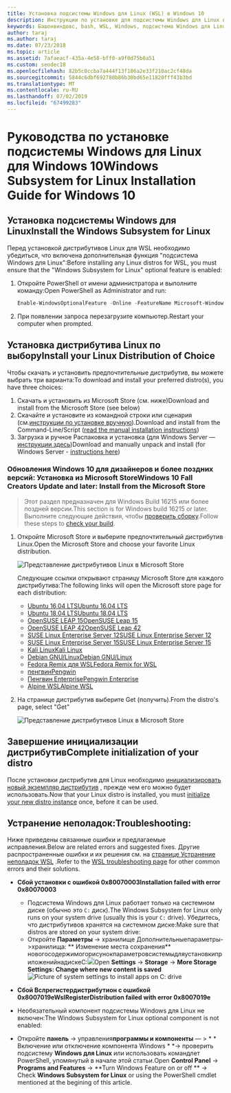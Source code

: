 ```yaml
---
title: Установка подсистемы Windows для Linux (WSL) в Windows 10
description: Инструкции по установке для подсистемы Windows для Linux в Windows 10.
keywords: Башонвиндовс, bash, WSL, Windows, подсистема Windows для Linux, виндовссубсистем, Ubuntu, Debian, SUSE, Windows 10, install
author: taraj
ms.author: taraj
ms.date: 07/23/2018
ms.topic: article
ms.assetid: 7afaeacf-435a-4e58-bff0-a9f0d75b8a51
ms.custom: seodec18
ms.openlocfilehash: 82b5c0ccba7a444f13f186a2e33f210ac2cf48da
ms.sourcegitcommit: 5844c6dbf692780b86b30bd65e11820fff43b3bd
ms.translationtype: MT
ms.contentlocale: ru-RU
ms.lasthandoff: 07/02/2019
ms.locfileid: "67499283"
---
```

# <a name="windows-subsystem-for-linux-installation-guide-for-windows-10"></a><span data-ttu-id="ed8bb-104">Руководства по установке подсистемы Windows для Linux для Windows 10</span><span class="sxs-lookup"><span data-stu-id="ed8bb-104">Windows Subsystem for Linux Installation Guide for Windows 10</span></span>

## <a name="install-the-windows-subsystem-for-linux"></a><span data-ttu-id="ed8bb-105">Установка подсистемы Windows для Linux</span><span class="sxs-lookup"><span data-stu-id="ed8bb-105">Install the Windows Subsystem for Linux</span></span>

<span data-ttu-id="ed8bb-106">Перед установкой дистрибутивов Linux для WSL необходимо убедиться, что включена дополнительная функция "подсистема Windows для Linux":</span><span class="sxs-lookup"><span data-stu-id="ed8bb-106">Before installing any Linux distros for WSL, you must ensure that the "Windows Subsystem for Linux" optional feature is enabled:</span></span>

1. <span data-ttu-id="ed8bb-107">Откройте PowerShell от имени администратора и выполните команду:</span><span class="sxs-lookup"><span data-stu-id="ed8bb-107">Open PowerShell as Administrator and run:</span></span>
    ```powershell
    Enable-WindowsOptionalFeature -Online -FeatureName Microsoft-Windows-Subsystem-Linux
    ```

2. <span data-ttu-id="ed8bb-108">При появлении запроса перезагрузите компьютер.</span><span class="sxs-lookup"><span data-stu-id="ed8bb-108">Restart your computer when prompted.</span></span>

## <a name="install-your-linux-distribution-of-choice"></a><span data-ttu-id="ed8bb-109">Установка дистрибутива Linux по выбору</span><span class="sxs-lookup"><span data-stu-id="ed8bb-109">Install your Linux Distribution of Choice</span></span>
<span data-ttu-id="ed8bb-110">Чтобы скачать и установить предпочтительные дистрибутив, вы можете выбрать три варианта:</span><span class="sxs-lookup"><span data-stu-id="ed8bb-110">To download and install your preferred distro(s), you have three choices:</span></span>
1. <span data-ttu-id="ed8bb-111">Скачать и установить из Microsoft Store (см. ниже)</span><span class="sxs-lookup"><span data-stu-id="ed8bb-111">Download and install from the Microsoft Store (see below)</span></span>
1. <span data-ttu-id="ed8bb-112">Скачайте и установите из командной строки или сценария (см.[инструкции по установке вручную](install-manual.md)).</span><span class="sxs-lookup"><span data-stu-id="ed8bb-112">Download and install from the Command-Line/Script ([read the manual installation instructions](install-manual.md))</span></span>
1. <span data-ttu-id="ed8bb-113">Загрузка и ручное Распаковка и установка (для Windows Server — [инструкции здесь](install-on-server.md))</span><span class="sxs-lookup"><span data-stu-id="ed8bb-113">Download and manually unpack and install (for Windows Server - [instructions here](install-on-server.md))</span></span>

### <a name="windows-10-fall-creators-update-and-later-install-from-the-microsoft-store"></a><span data-ttu-id="ed8bb-114">Обновления Windows 10 для дизайнеров и более поздних версий: Установка из Microsoft Store</span><span class="sxs-lookup"><span data-stu-id="ed8bb-114">Windows 10 Fall Creators Update and later: Install from the Microsoft Store</span></span>

> <span data-ttu-id="ed8bb-115">Этот раздел предназначен для Windows Build 16215 или более поздней версии.</span><span class="sxs-lookup"><span data-stu-id="ed8bb-115">This section is for Windows build 16215 or later.</span></span>  <span data-ttu-id="ed8bb-116">Выполните следующие действия, чтобы [проверить сборку](troubleshooting.md#check-your-build-number).</span><span class="sxs-lookup"><span data-stu-id="ed8bb-116">Follow these steps to [check your build](troubleshooting.md#check-your-build-number).</span></span> 

1. <span data-ttu-id="ed8bb-117">Откройте Microsoft Store и выберите предпочтительный дистрибутив Linux.</span><span class="sxs-lookup"><span data-stu-id="ed8bb-117">Open the Microsoft Store and choose your favorite Linux distribution.</span></span>

    ![Представление дистрибутивов Linux в Microsoft Store](media/store.png)

    <span data-ttu-id="ed8bb-119">Следующие ссылки открывают страницу Microsoft Store для каждого дистрибутива:</span><span class="sxs-lookup"><span data-stu-id="ed8bb-119">The following links will open the Microsoft store page for each distribution:</span></span>

    * [<span data-ttu-id="ed8bb-120">Ubuntu 16,04 LTS</span><span class="sxs-lookup"><span data-stu-id="ed8bb-120">Ubuntu 16.04 LTS</span></span>](https://www.microsoft.com/store/apps/9pjn388hp8c9)
    * [<span data-ttu-id="ed8bb-121">Ubuntu 18,04 LTS</span><span class="sxs-lookup"><span data-stu-id="ed8bb-121">Ubuntu 18.04 LTS</span></span>](https://www.microsoft.com/store/apps/9N9TNGVNDL3Q)
    * [<span data-ttu-id="ed8bb-122">OpenSUSE LEAP 15</span><span class="sxs-lookup"><span data-stu-id="ed8bb-122">OpenSUSE Leap 15</span></span>](https://www.microsoft.com/store/apps/9n1tb6fpvj8c)
    * [<span data-ttu-id="ed8bb-123">OpenSUSE LEAP 42</span><span class="sxs-lookup"><span data-stu-id="ed8bb-123">OpenSUSE Leap 42</span></span>](https://www.microsoft.com/store/apps/9njvjts82tjx)
    * [<span data-ttu-id="ed8bb-124">SUSE Linux Enterprise Server 12</span><span class="sxs-lookup"><span data-stu-id="ed8bb-124">SUSE Linux Enterprise Server 12</span></span>](https://www.microsoft.com/store/apps/9p32mwbh6cns)
    * [<span data-ttu-id="ed8bb-125">SUSE Linux Enterprise Server 15</span><span class="sxs-lookup"><span data-stu-id="ed8bb-125">SUSE Linux Enterprise Server 15</span></span>](https://www.microsoft.com/store/apps/9pmw35d7fnlx)
    * [<span data-ttu-id="ed8bb-126">Kali Linux</span><span class="sxs-lookup"><span data-stu-id="ed8bb-126">Kali Linux</span></span>](https://www.microsoft.com/store/apps/9PKR34TNCV07)
    * [<span data-ttu-id="ed8bb-127">Debian GNU/Linux</span><span class="sxs-lookup"><span data-stu-id="ed8bb-127">Debian GNU/Linux</span></span>](https://www.microsoft.com/store/apps/9MSVKQC78PK6)
    * [<span data-ttu-id="ed8bb-128">Fedora Remix для WSL</span><span class="sxs-lookup"><span data-stu-id="ed8bb-128">Fedora Remix for WSL</span></span>](https://www.microsoft.com/store/apps/9n6gdm4k2hnc)
    * [<span data-ttu-id="ed8bb-129">пенгвин</span><span class="sxs-lookup"><span data-stu-id="ed8bb-129">Pengwin</span></span>](https://www.microsoft.com/store/apps/9NV1GV1PXZ6P)
    * [<span data-ttu-id="ed8bb-130">Пенгвин Enterprise</span><span class="sxs-lookup"><span data-stu-id="ed8bb-130">Pengwin Enterprise</span></span>](https://www.microsoft.com/store/apps/9N8LP0X93VCP)
    * [<span data-ttu-id="ed8bb-131">Alpine WSL</span><span class="sxs-lookup"><span data-stu-id="ed8bb-131">Alpine WSL</span></span>](https://www.microsoft.com/store/apps/9p804crf0395)

1. <span data-ttu-id="ed8bb-132">На странице дистрибутив выберите Get (получить).</span><span class="sxs-lookup"><span data-stu-id="ed8bb-132">From the distro's page, select "Get"</span></span>

    ![Представление дистрибутивов Linux в Microsoft Store](media/UbuntuStore.png)

## <a name="complete-initialization-of-your-distro"></a><span data-ttu-id="ed8bb-134">Завершение инициализации дистрибутив</span><span class="sxs-lookup"><span data-stu-id="ed8bb-134">Complete initialization of your distro</span></span>
<span data-ttu-id="ed8bb-135">После установки дистрибутив для Linux необходимо [инициализировать новый экземпляр дистрибутив](initialize-distro.md) , прежде чем его можно будет использовать.</span><span class="sxs-lookup"><span data-stu-id="ed8bb-135">Now that your Linux distro is installed, you must [initialize your new distro instance](initialize-distro.md) once, before it can be used.</span></span>

## <a name="troubleshooting"></a><span data-ttu-id="ed8bb-136">Устранение неполадок:</span><span class="sxs-lookup"><span data-stu-id="ed8bb-136">Troubleshooting:</span></span> 

<span data-ttu-id="ed8bb-137">Ниже приведены связанные ошибки и предлагаемые исправления.</span><span class="sxs-lookup"><span data-stu-id="ed8bb-137">Below are related errors and suggested fixes.</span></span> <span data-ttu-id="ed8bb-138">Другие распространенные ошибки и их решения см. на [странице Устранение неполадок WSL](troubleshooting.md) .</span><span class="sxs-lookup"><span data-stu-id="ed8bb-138">Refer to the [WSL troubleshooting page](troubleshooting.md) for other common errors and their solutions.</span></span>

* <span data-ttu-id="ed8bb-139">**Сбой установки с ошибкой 0x80070003**</span><span class="sxs-lookup"><span data-stu-id="ed8bb-139">**Installation failed with error 0x80070003**</span></span>
    * <span data-ttu-id="ed8bb-140">Подсистема Windows для Linux работает только на системном диске (обычно это `C:` диск).</span><span class="sxs-lookup"><span data-stu-id="ed8bb-140">The Windows Subsystem for Linux only runs on your system drive (usually this is your `C:` drive).</span></span> <span data-ttu-id="ed8bb-141">Убедитесь, что дистрибутивов хранятся на системном диске:</span><span class="sxs-lookup"><span data-stu-id="ed8bb-141">Make sure that distros are stored on your system drive:</span></span>  
    * <span data-ttu-id="ed8bb-142">Откройте **Параметры** ->  хранилище Дополнительныепараметры->хранилища: \*\* Изменение места сохранения\*\*
    новогосодержимогорисунокпараметровсистемыдляустановкиприложенийнадискеC:![](media/AppStorage.png)</span><span class="sxs-lookup"><span data-stu-id="ed8bb-142">Open **Settings** -> **Storage** -> **More Storage Settings: Change where new content is saved**
![Picture of system settings to install apps on C: drive](media/AppStorage.png)</span></span>
    
    
 * <span data-ttu-id="ed8bb-143">**Сбой Вслрегистердистрибутион с ошибкой 0x8007019e**</span><span class="sxs-lookup"><span data-stu-id="ed8bb-143">**WslRegisterDistribution failed with error 0x8007019e**</span></span>   
  * <span data-ttu-id="ed8bb-144">Необязательный компонент подсистемы Windows для Linux не включен:</span><span class="sxs-lookup"><span data-stu-id="ed8bb-144">The Windows Subsystem for Linux optional component is not enabled:</span></span> 
   * <span data-ttu-id="ed8bb-145">Откройте **панель** -> управления**программы и компоненты** — > \* \* Включение или отключение компонента Windows \* \*-> проверить подсистему **Windows для Linux** или использовать командлет PowerShell, упомянутый в начале этой статьи.</span><span class="sxs-lookup"><span data-stu-id="ed8bb-145">Open **Control Panel** -> **Programs and Features** -> \*\*Turn Windows Feature on or off \*\* -> Check **Windows Subsystem for Linux** or using the PowerShell cmdlet mentioned at the begining of this article.</span></span>

